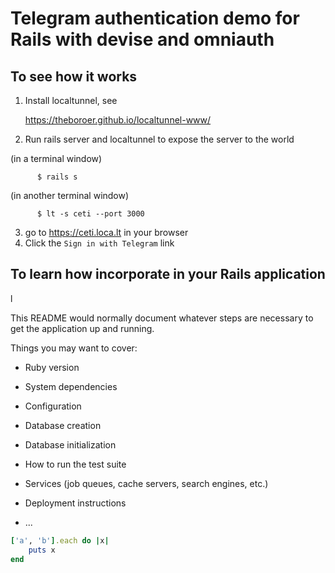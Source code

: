# Telegram authentication demo for Rails with devise and omniauth

## To see how it works


1. Install localtunnel, see

    https://theboroer.github.io/localtunnel-www/
2.  Run rails server   and localtunnel  to expose the server to the world

(in a terminal window)

          $ rails s
(in another terminal window)

          $ lt -s ceti --port 3000
3. go to https://ceti.loca.lt in your browser
4. Click the `Sign in with Telegram` link


## To learn how incorporate in your Rails application
l

This README would normally document whatever steps are necessary to get the
application up and running.

Things you may want to cover:

* Ruby version

* System dependencies

* Configuration

* Database creation

* Database initialization

* How to run the test suite

* Services (job queues, cache servers, search engines, etc.)

* Deployment instructions

* ...

```ruby 
['a', 'b'].each do |x|
    puts x
end

```